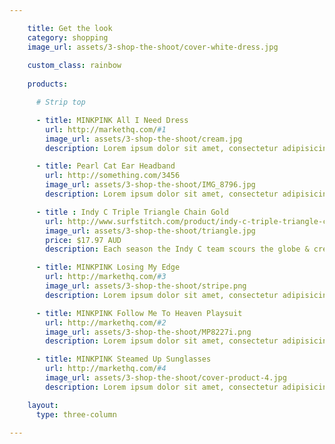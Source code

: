 ```yaml
---

    title: Get the look
    category: shopping
    image_url: assets/3-shop-the-shoot/cover-white-dress.jpg
    
    custom_class: rainbow
    
    products:

      # Strip top

      - title: MINKPINK All I Need Dress
        url: http://markethq.com/#1
        image_url: assets/3-shop-the-shoot/cream.jpg
        description: Lorem ipsum dolor sit amet, consectetur adipisicing elit, sed do eiusmod tempor incididunt ut labore et dolore magna aliqua. Ut enim ad minim veniam, quis nostrud exercitation ullamco laboris nisi ut aliquip ex ea commodo consequat. Duis aute irure dolor in reprehenderit in voluptate velit esse cillum dolore eu fugiat nulla pariatur. Excepteur sint occaecat cupidatat non proident, sunt in culpa qui officia deserunt mollit anim id est laborum.

      - title: Pearl Cat Ear Headband
        url: http://something.com/3456
        image_url: assets/3-shop-the-shoot/IMG_8796.jpg
        description: Lorem ipsum dolor sit amet, consectetur adipisicing elit, sed do eiusmod tempor incididunt ut labore et dolore magna aliqua. Ut enim ad minim veniam, quis nostrud exercitation ullamco laboris nisi ut aliquip ex ea commodo consequat. Duis aute irure dolor in reprehenderit in voluptate velit esse cillum dolore eu fugiat nulla pariatur. Excepteur sint occaecat cupidatat non proident, sunt in culpa qui officia deserunt mollit anim id est laborum.

      - title : Indy C Triple Triangle Chain Gold
        url: http://www.surfstitch.com/product/indy-c-triple-triangle-chain-gold
        image_url: assets/3-shop-the-shoot/triangle.jpg
        price: $17.97 AUD
        description: Each season the Indy C team scours the globe & creates a diverse, on-trend range offering unique & affordable pieces that get noticed.

      - title: MINKPINK Losing My Edge
        url: http://markethq.com/#3
        image_url: assets/3-shop-the-shoot/stripe.png
        description: Lorem ipsum dolor sit amet, consectetur adipisicing elit, sed do eiusmod tempor incididunt ut labore et dolore magna aliqua. Ut enim ad minim veniam, quis nostrud exercitation ullamco laboris nisi ut aliquip ex ea commodo consequat. Duis aute irure dolor in reprehenderit in voluptate velit esse cillum dolore eu fugiat nulla pariatur. Excepteur sint occaecat cupidatat non proident, sunt in culpa qui officia deserunt mollit anim id est laborum.

      - title: MINKPINK Follow Me To Heaven Playsuit
        url: http://markethq.com/#2
        image_url: assets/3-shop-the-shoot/MP8227i.png
        description: Lorem ipsum dolor sit amet, consectetur adipisicing elit, sed do eiusmod tempor incididunt ut labore et dolore magna aliqua. Ut enim ad minim veniam, quis nostrud exercitation ullamco laboris nisi ut aliquip ex ea commodo consequat. Duis aute irure dolor in reprehenderit in voluptate velit esse cillum dolore eu fugiat nulla pariatur. Excepteur sint occaecat cupidatat non proident, sunt in culpa qui officia deserunt mollit anim id est laborum.

      - title: MINKPINK Steamed Up Sunglasses
        url: http://markethq.com/#4
        image_url: assets/3-shop-the-shoot/cover-product-4.jpg
        description: Lorem ipsum dolor sit amet, consectetur adipisicing elit, sed do eiusmod tempor incididunt ut labore et dolore magna aliqua. Ut enim ad minim veniam, quis nostrud exercitation ullamco laboris nisi ut aliquip ex ea commodo consequat. Duis aute irure dolor in reprehenderit in voluptate velit esse cillum dolore eu fugiat nulla pariatur. Excepteur sint occaecat cupidatat non proident, sunt in culpa qui officia deserunt mollit anim id est laborum.

    layout:
      type: three-column

---
```


<style type="text/css" media="screen">
  article.page .cover-area {
    background-position: top;
  }
</style>